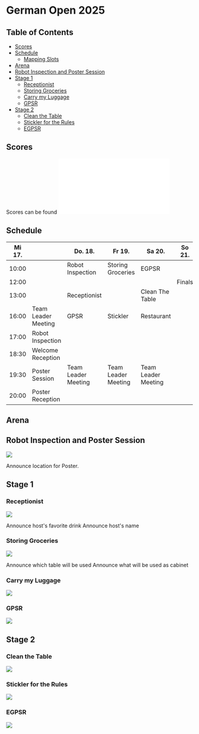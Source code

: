 # German Open 2025

## Table of Contents

- [Scores](#scores)
- [Schedule](#schedule)
    + [Mapping Slots](#mapping-slots)
- [Arena](#arenas)
- [Robot Inspection and Poster Session](#robot-inspection-and-poster-session)
- [Stage 1](#stage-1)
    + [Receptionist](#receptionist)
    + [Storing Groceries](#storing-groceries)
    + [Carry my Luggage](#carry-my-luggage)
    + [GPSR](#gpsr)
- [Stage 2](#stage-2)
    + [Clean the Table](#clean-the-table)
    + [Stickler for the Rules](#stickler-for-the-rules)
    + [EGPSR](#egpsr)

## Scores

Scores can be found ![scores.md](scores.md)

## Schedule

| Mi 17. |                     | Do. 18.             | Fr 19.              | Sa 20.              | So 21. |
|--------|---------------------|---------------------|---------------------|---------------------|--------|
| 10:00  |                     | Robot Inspection    | Storing Groceries   | EGPSR               |        |
| 12:00  |                     |                     |                     |                     | Finals |
| 13:00  |                     | Receptionist        |                     | Clean The Table     |        |
| 16:00  | Team Leader Meeting | GPSR                | Stickler            | Restaurant          |        |
| 17:00  | Robot Inspection    |                     |                     |                     |        |
| 18:30  | Welcome Reception   |                     |                     |                     |        |
| 19:30  | Poster Session      | Team Leader Meeting | Team Leader Meeting | Team Leader Meeting |        |
| 20:00  | Poster Reception    |                     |                     |                     |        |

## Arena

## Robot Inspection and Poster Session
![](maps/map_robot_inspection.png)

Announce location for Poster.

## Stage 1

### Receptionist
![](maps/stage_one/map_receptionist.png)

Announce host's favorite drink
Announce host's name

### Storing Groceries
![](maps/stage_one/map_storing_groceries.png)

Announce which table will be used
Announce what will be used as cabinet

### Carry my Luggage
![](maps/stage_one/map_carry_my_luggage.png)

### GPSR
![](maps/stage_one/map_gpsr.png)

## Stage 2

### Clean the Table
![](maps/stage_two/map_clean_the_table.png)

### Stickler for the Rules
![](maps/stage_two/map_stickler_for_the_rules.png)

### EGPSR
![](maps/stage_two/map_egpsr.png)



